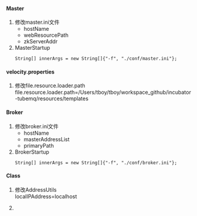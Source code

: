 #### Master
   1. 修改master.ini文件
      - hostName
      - webResourcePath
      - zkServerAddr
   2. MasterStartup
      ```
      String[] innerArgs = new String[]{"-f", "./conf/master.ini"};
      ```


#### velocity.properties
   1. 修改file.resource.loader.path
   file.resource.loader.path=/Users/tboy/tboy/workspace_github/incubator-tubemq/resources/templates
          
      
#### Broker
   1. 修改broker.ini文件
      - hostName
      - masterAddressList
      - primaryPath
   2. BrokerStartup
      ```
      String[] innerArgs = new String[]{"-f", "./conf/broker.ini"};
      ```         

 #### Class
   1. 修改AddressUtils      
      localIPAddress=localhost
   
   2.    
   
